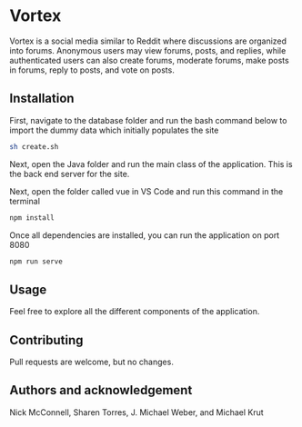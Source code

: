 # Vortex

Vortex is a social media similar to Reddit where discussions are organized into forums. Anonymous users may view forums, posts, and replies, while authenticated users can also create forums, moderate forums, make posts in forums, reply to posts, and vote on posts.

## Installation
First, navigate to the database folder and run the bash command below to import the dummy data which initially populates the site

```bash
sh create.sh
```

Next, open the Java folder and run the main class of the application. This is the back end server for the site.

Next, open the folder called vue in VS Code and run this command in the terminal

```bash
npm install
```
Once all dependencies are installed, you can run the application on port 8080

```bash
npm run serve
```

## Usage
  

Feel free to explore all the different components of the application.
## Contributing

Pull requests are welcome, but no changes.
 
## Authors and acknowledgement
 
Nick McConnell, Sharen Torres, J. Michael Weber, and Michael Krut
